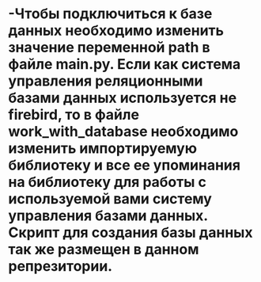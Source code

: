 # -Чтобы подключиться к базе данных необходимо изменить значение переменной path в файле main.py. Если как система управления реляционными базами данных используется не firebird, то в файле work_with_database необходимо изменить импортируемую библиотеку и все ее упоминания на библиотеку для работы с используемой вами систему управления базами данных. Скрипт для создания базы данных так же размещен в данном репрезитории.
